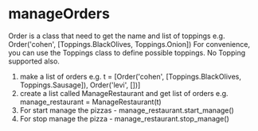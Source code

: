 # manageOrders

Order is a class that need to get the name and list of toppings e.g. Order('cohen', [Toppings.BlackOlives, Toppings.Onion])
For convenience, you can use the Toppings class to define possible toppings. No Topping supported also.

1. make a  list of orders e.g. t = [Order('cohen', [Toppings.BlackOlives, Toppings.Sausage]), Order('levi', [])]
2. create a list called ManageRestaurant and get list of orders e.g. manage_restaurant = ManageRestaurant(t)
3. For start manage the pizzas - manage_restaurant.start_manage()
4. For stop manage the pizza - manage_restaurant.stop_manage()



